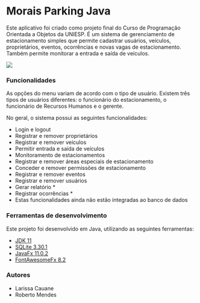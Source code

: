 # Morais Parking Java
 Este aplicativo foi criado como projeto final do Curso de Programação Orientada a Objetos da UNIESP. É um sistema de gerenciamento de estacionamento simples que permite cadastrar usuários, veículos, proprietários, eventos, ocorrências e novas vagas de estacionamento. Também permite monitorar a entrada e saída de veículos.

<img src="https://i.pinimg.com/originals/de/2a/d7/de2ad78de5ebf97c566ae3ff8df57951.gif">

### Funcionalidades

As opções do menu variam de acordo com o tipo de usuário. Existem três tipos de usuários diferentes: o funcionário do estacionamento, o funcionário de Recursos Humanos e o gerente.

No geral, o sistema possui as seguintes funcionalidades:

* Login e logout
* Registrar e remover proprietários
* Registrar e remover veículos
* Permitir entrada e saída de veículos
* Monitoramento de estacionamentos
* Registrar e remover áreas especiais de estacionamento
* Conceder e remover permissões de estacionamento
* Registrar e remover eventos
* Registrar e remover usuários
* Gerar relatório *
* Registrar ocorrências *
* Estas funcionalidades ainda não estão integradas ao banco de dados

### Ferramentas de desenvolvimento

Este projeto foi desenvolvido em Java, utilizando as seguintes ferramentas:
* [JDK 11](https://www.oracle.com/java/technologies/javase-jdk11-downloads.html)
* [SQLite 3.30.1](https://bitbucket.org/xerial/sqlite-jdbc/downloads/)
* [JavaFx 11.0.2](https://gluonhq.com/products/javafx/)
* [FontAwesomeFx 8.2](https://bitbucket.org/Jerady/fontawesomefx/downloads/)


### Autores
* Larissa Cauane
* Roberto Mendes
